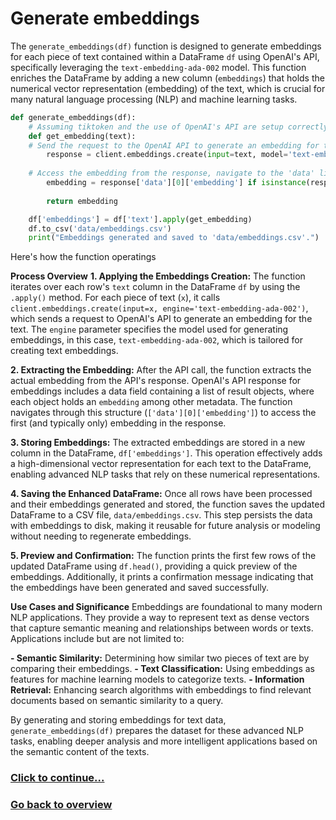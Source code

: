# Generate embeddings

The `generate_embeddings(df)` function is designed to generate embeddings for each piece of text contained within a DataFrame `df` using OpenAI's API, specifically leveraging the `text-embedding-ada-002` model. This function enriches the DataFrame by adding a new column (`embeddings`) that holds the numerical vector representation (embedding) of the text, which is crucial for many natural language processing (NLP) and machine learning tasks. 

```python
def generate_embeddings(df):
    # Assuming tiktoken and the use of OpenAI's API are setup correctly
    def get_embedding(text):
    # Send the request to the OpenAI API to generate an embedding for the provided text
        response = client.embeddings.create(input=text, model='text-embedding-ada-002')
    
    # Access the embedding from the response, navigate to the 'data' list, access its first item, and then the 'embedding' key.
        embedding = response['data'][0]['embedding'] if isinstance(response, dict) else response.data[0].embedding
    
        return embedding

    df['embeddings'] = df['text'].apply(get_embedding)
    df.to_csv('data/embeddings.csv')
    print("Embeddings generated and saved to 'data/embeddings.csv'.")
```

Here's how the function operatings

**Process Overview**
**1. Applying the Embeddings Creation:** The function iterates over each row's `text` column in the DataFrame `df` by using the `.apply()` method. For each piece of text (`x`), it calls `client.embeddings.create(input=x, engine='text-embedding-ada-002')`, which sends a request to OpenAI's API to generate an embedding for the text. The `engine` parameter specifies the model used for generating embeddings, in this case, `text-embedding-ada-002`, which is tailored for creating text embeddings.

**2. Extracting the Embedding:** After the API call, the function extracts the actual embedding from the API's response. OpenAI's API response for embeddings includes a data field containing a list of result objects, where each object holds an `embedding` among other metadata. The function navigates through this structure (`['data'][0]['embedding']`) to access the first (and typically only) embedding in the response.

**3. Storing Embeddings:** The extracted embeddings are stored in a new column in the DataFrame, `df['embeddings']`. This operation effectively adds a high-dimensional vector representation for each text to the DataFrame, enabling advanced NLP tasks that rely on these numerical representations.

**4. Saving the Enhanced DataFrame:** Once all rows have been processed and their embeddings generated and stored, the function saves the updated DataFrame to a CSV file, `data/embeddings.csv`. This step persists the data with embeddings to disk, making it reusable for future analysis or modeling without needing to regenerate embeddings.

**5. Preview and Confirmation:** The function prints the first few rows of the updated DataFrame using `df.head()`, providing a quick preview of the embeddings. Additionally, it prints a confirmation message indicating that the embeddings have been generated and saved successfully.

**Use Cases and Significance**
Embeddings are foundational to many modern NLP applications. They provide a way to represent text as dense vectors that capture semantic meaning and relationships between words or texts. Applications include but are not limited to:

**- Semantic Similarity:** Determining how similar two pieces of text are by comparing their embeddings.
**- Text Classification:** Using embeddings as features for machine learning models to categorize texts.
**- Information Retrieval:** Enhancing search algorithms with embeddings to find relevant documents based on semantic similarity to a query.

By generating and storing embeddings for text data, `generate_embeddings(df)` prepares the dataset for these advanced NLP tasks, enabling deeper analysis and more intelligent applications based on the semantic content of the texts.

### [Click to continue...](/detailed-overview/preprocess.py-documentation/12.%20Entry%20point.md)

### [Go back to overview](/detailed-overview/3.%20Detailed%20overview.md)